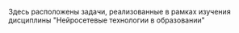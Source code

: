 Здесь расположены задачи, реализованные в рамках изучения дисциплины "Нейросетевые технологии в образовании"
